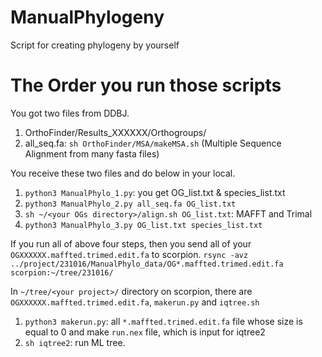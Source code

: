 # ManualPhylogeny
Script for creating phylogeny by yourself

# The Order you run those scripts
You got two files from DDBJ.
1. OrthoFinder/Results_XXXXXX/Orthogroups/
2. all_seq.fa: `sh OrthoFinder/MSA/makeMSA.sh` (Multiple Sequence Alignment from many fasta files)

You receive these two files and do below in your local.
1. `python3 ManualPhylo_1.py`: you get OG_list.txt & species_list.txt
2. `python3 ManualPhylo_2.py all_seq.fa OG_list.txt`
3. `sh ~/<your OGs directory>/align.sh OG_list.txt`: MAFFT and Trimal
4. `python3 ManualPhylo_3.py OG_list.txt species_list.txt`

If you run all of above four steps, then you send all of your `OGXXXXXX.maffted.trimed.edit.fa` to scorpion.
`rsync -avz ../project/231016/ManualPhylo_data/OG*.maffted.trimed.edit.fa scorpion:~/tree/231016/`

In `~/tree/<your project>/` directory on scorpion, there are `OGXXXXXX.maffted.trimed.edit.fa`, `makerun.py` and `iqtree.sh`
1. `python3 makerun.py`: all `*.maffted.trimed.edit.fa` file whose size is equal to 0 and make `run.nex` file, which is input for iqtree2
2. `sh iqtree2`: run ML tree.
